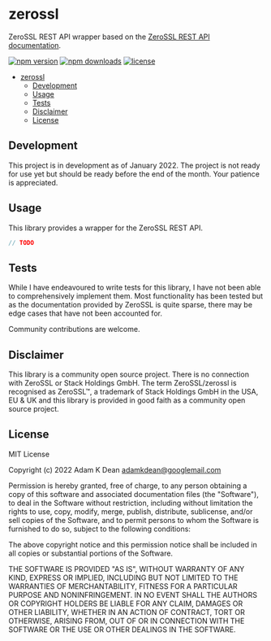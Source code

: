 # zerossl

ZeroSSL REST API wrapper based on the [ZeroSSL REST API documentation](https://zerossl.com/documentation/api/).

[![npm version](https://img.shields.io/npm/v/zerossl)](https://www.npmjs.com/package/zerossl) [![npm downloads](https://img.shields.io/npm/dt/zerossl)](https://www.npmjs.com/package/zerossl) [![license](https://img.shields.io/npm/l/zerossl)](LICENSE.md)

- [zerossl](#zerossl)
  - [Development](#development)
  - [Usage](#usage)
  - [Tests](#tests)
  - [Disclaimer](#disclaimer)
  - [License](#license)

## Development

This project is in development as of January 2022. The project
is not ready for use yet but should be ready before the end of
the month. Your patience is appreciated.

## Usage

This library provides a wrapper for the ZeroSSL REST API.

```typescript
// TODO
```

## Tests

While I have endeavoured to write tests for this library, I have not
been able to comprehensively implement them. Most functionality has
been tested but as the documentation provided by ZeroSSL is quite
sparse, there may be edge cases that have not been accounted for.

Community contributions are welcome.

## Disclaimer

This library is a community open source project. There is no connection
with ZeroSSL or Stack Holdings GmbH. The term ZeroSSL/zerossl is recognised
as ZeroSSL™, a trademark of Stack Holdings GmbH in the USA, EU & UK and
this library is provided in good faith as a community open source project.

## License

MIT License

Copyright (c) 2022 Adam K Dean <adamkdean@googlemail.com>

Permission is hereby granted, free of charge, to any person obtaining a copy
of this software and associated documentation files (the "Software"), to deal
in the Software without restriction, including without limitation the rights
to use, copy, modify, merge, publish, distribute, sublicense, and/or sell
copies of the Software, and to permit persons to whom the Software is
furnished to do so, subject to the following conditions:

The above copyright notice and this permission notice shall be included in all
copies or substantial portions of the Software.

THE SOFTWARE IS PROVIDED "AS IS", WITHOUT WARRANTY OF ANY KIND, EXPRESS OR
IMPLIED, INCLUDING BUT NOT LIMITED TO THE WARRANTIES OF MERCHANTABILITY,
FITNESS FOR A PARTICULAR PURPOSE AND NONINFRINGEMENT. IN NO EVENT SHALL THE
AUTHORS OR COPYRIGHT HOLDERS BE LIABLE FOR ANY CLAIM, DAMAGES OR OTHER
LIABILITY, WHETHER IN AN ACTION OF CONTRACT, TORT OR OTHERWISE, ARISING FROM,
OUT OF OR IN CONNECTION WITH THE SOFTWARE OR THE USE OR OTHER DEALINGS IN THE
SOFTWARE.